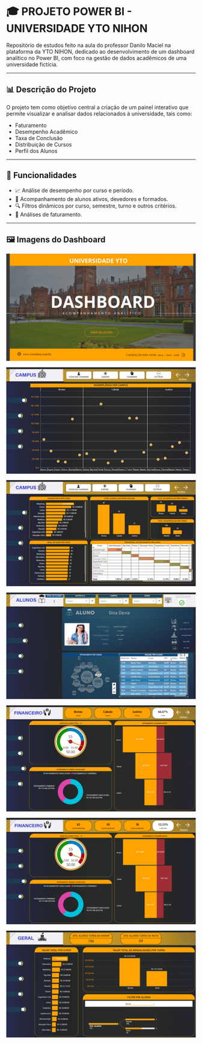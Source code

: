 # 🎓 PROJETO POWER BI - UNIVERSIDADE YTO NIHON

Repositório de estudos feito na aula do professor Danilo Maciel na plataforma da YTO NIHON, dedicado ao desenvolvimento de um dashboard analítico no Power BI, com foco na gestão de dados acadêmicos de uma universidade fictícia. 

---

## 📊 Descrição do Projeto

O projeto tem como objetivo central a criação de um painel interativo que permite visualizar e analisar dados relacionados à universidade, tais como:

- Faturamento
- Desempenho Acadêmico
- Taxa de Conclusão
- Distribuição de Cursos
- Perfil dos Alunos

---

## 🚀 Funcionalidades

- 📈 Análise de desempenho por curso e período.
- 🧑‍ Acompanhamento de alunos ativos, devedores e formados.
- 🔍 Filtros dinâmicos por curso, semestre, turno e outros critérios.
- 📅 Análises de faturamento.

---

## 🖼️ Imagens do Dashboard

![Capa do Projeto](assets/CAPA.png)

![PRIMEIRA TELA](assets/TELA1.png)

![SEGUNDA TELA](assets/TELA2.png)

![TERCEIRA TELA](assets/TELA3.png)

![QUARTA TELA](assets/TELA4.png)

![QUINTA TELA](assets/TELA5.png)

![SEXTA TELA](assets/TELA6.png)
